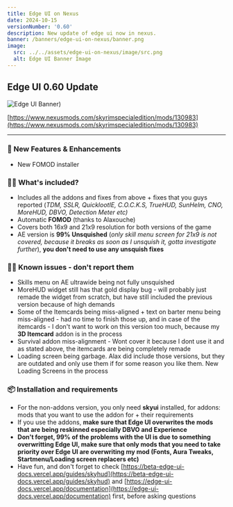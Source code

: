 ```yaml
---
title: Edge UI on Nexus
date: 2024-10-15
versionNumber: '0.60'
description: New update of edge ui now in nexus.
banner: /banners/edge-ui-on-nexus/banner.png
image:
  src: ../../assets/edge-ui-on-nexus/image/src.png
  alt: Edge UI Banner Image
---
```

## Edge UI 0.60 Update

![Edge UI Banner](%5Bhttps://i.ibb.co/QkgKQL5/Untitled-1.png%5D\(https://i.ibb.co/QkgKQL5/Untitled-1.png))

[https://www.nexusmods.com/skyrimspecialedition/mods/130983](https://www.nexusmods.com/skyrimspecialedition/mods/130983)

---

### 🍿 New Features & Enhancements

- New FOMOD installer

### 🧙‍♀️ **What's included?**

- Includes all the addons and fixes from above + fixes that you guys reported (*TDM, SSLR, QuicklootIE, C.O.C.K.S, TrueHUD, SunHelm, CNO, MoreHUD, DBVO, Detection Meter etc)*
- Automatic **FOMOD** (thanks to Alaxouche)
- Covers both 16x9 and 21x9 resolution for both versions of the game
- AE version is **99% Unsquished** (*only skill menu screen for 21x9 is not covered, because it breaks as soon as I unsquish it, gotta investigate further*), **you don't need to use any unsquish fixes**

### 🐞🚩 **Known issues - don't report them**

- Skills menu on AE ultrawide being not fully unsquished
- MoreHUD widget still has that gold display bug - will probably just remade the widget from scratch, but have still included the previous version because of high demands
- Some of the Itemcards being miss-aligned + text on barter menu being miss-aligned - had no time to finish those up, and in case of the itemcards - I don't want to work on this version too much, because my **3D Itemcard** addon is in the process
- Survival addon miss-alignment - Wont cover it because I dont use it and as stated above, the itemcards are being completely remade
- Loading screen being garbage. Alax did include those versions, but they are outdated and only use them if for some reason you like them. New Loading Screens in the process

### 📦 **Installation and requirements**

- For the non-addons version, you only need **skyui** installed, for addons: mods that you want to use the addon for + their requirements
- If you use the addons, **make sure that Edge UI overwrites the mods that are being reskinned especially DBVO and Experience**
- **Don't forget, 99% of the problems with the UI is due to something overwritting Edge UI, make sure that only mods that you need to take priority over Edge UI are overwriting my mod (Fonts, Aura Tweaks, Startmenu/Loading screen replacers etc)**
- Have fun, and don't forget to check [https://beta-edge-ui-docs.vercel.app/guides/skyhud](https://beta-edge-ui-docs.vercel.app/guides/skyhud) and [https://edge-ui-docs.vercel.app/documentation](https://edge-ui-docs.vercel.app/documentation) first, before asking questions
